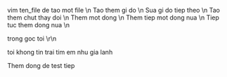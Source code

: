 vim ten_file de tao mot file \n
Tao them gi do \n
Sua gi do tiep theo \n
Tao them chut thay doi \n
Them mot dong \n
Them tiep mot dong nua \n
Tiep tuc them dong nua \n


trong goc toi \r\n

toi khong tin trai tim em nhu gia lanh

Them dong de test tiep

